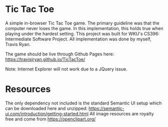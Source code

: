 # Tic Tac Toe
A simple in-browser Tic Tac Toe game. The primary guideline was that the computer never loses the game. In this implementation, this holds true when playing under the hardest setting. This project was built for WKU's CS396: Intermediate Software Project. All implementation was done by myself, Travis Ryan.

The game should be live through Github Pages here: https://travisjryan.github.io/TicTacToe/

Note: Internet Explorer will not work due to a JQuery issue.

# Resources
The only dependency not included is the standard Semantic UI setup which can be downloaded here and unzipped: https://semantic-ui.com/introduction/getting-started.html
All image resources are royalty free and come from https://openclipart.org/

